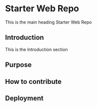 # Starter Web Repo

This is the main heading Starter Web Repo

## Introduction

This is the Introduction section

## Purpose
## How to contribute
## Deployment
